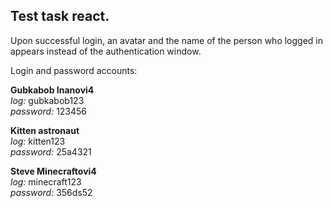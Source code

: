 ## Test task react. <br/>
Upon successful login, an avatar and the name of the person who logged in appears instead of the authentication window.<br/>

Login and password accounts:<br/>
                                 
**Gubkabob Inanovi4**<br/>
      *log:* gubkabob123<br/>
      *password:* 123456<br/>

**Kitten astronaut**   <br/>
      *log:*   kitten123<br/>
      *password:* 25a4321<br/>

**Steve Minecraftovi4**<br/>
      *log:* minecraft123<br/>
      *password:* 356ds52<br/>


